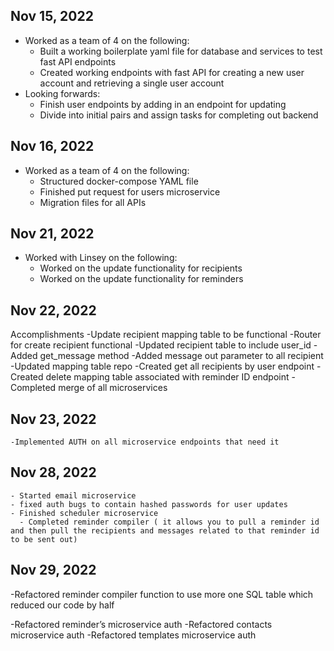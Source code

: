 ## Nov 15, 2022

- Worked as a team of 4 on the following:
  - Built a working boilerplate yaml file for database and services to test fast API endpoints
  - Created working endpoints with fast API for creating a new user account and retrieving a single user account
- Looking forwards:
  - Finish user endpoints by adding in an endpoint for updating
  - Divide into initial pairs and assign tasks for completing out backend

## Nov 16, 2022

- Worked as a team of 4 on the following:
  - Structured docker-compose YAML file
  - Finished put request for users microservice
  - Migration files for all APIs

## Nov 21, 2022

- Worked with Linsey on the following:
  - Worked on the update functionality for recipients
  - Worked on the update functionality for reminders

## Nov 22, 2022

Accomplishments
-Update recipient mapping table to be functional
-Router for create recipient functional
-Updated recipient table to include user_id
-Added get_message method
-Added message out parameter to all recipient
-Updated mapping table repo
-Created get all recipients by user endpoint
-Created delete mapping table associated with reminder ID endpoint
-Completed merge of all microservices

## Nov 23, 2022

    -Implemented AUTH on all microservice endpoints that need it

## Nov 28, 2022

    - Started email microservice
    - fixed auth bugs to contain hashed passwords for user updates
    - Finished scheduler microservice
      - Completed reminder compiler ( it allows you to pull a reminder id and then pull the recipients and messages related to that reminder id to be sent out)

## Nov 29, 2022

-Refactored reminder compiler function to use more one SQL table which reduced our code by half

-Refactored reminder’s microservice auth
-Refactored contacts microservice auth
-Refactored templates microservice auth
